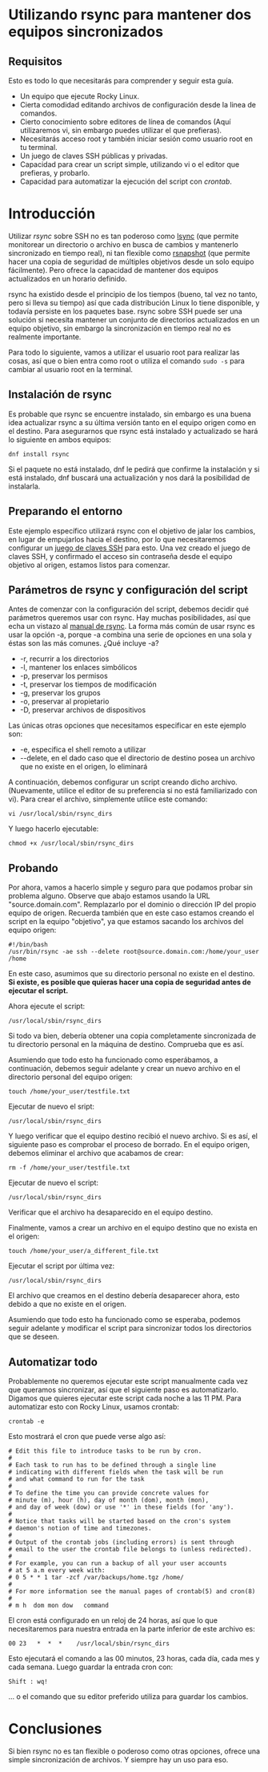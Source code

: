 # Utilizando rsync para mantener dos equipos sincronizados

## Requisitos

Esto es todo lo que necesitarás para comprender y seguir esta guía.

* Un equipo que ejecute Rocky Linux.
* Cierta comodidad editando archivos de configuración desde la linea de comandos.
* Cierto conocimiento sobre editores de línea de comandos (Aquí utilizaremos vi, sin embargo puedes utilizar el que prefieras).
* Necesitarás acceso root y también iniciar sesión como usuario root en tu terminal.
* Un juego de claves SSH públicas y privadas.
* Capacidad para crear un script simple, utilizando vi o el editor que prefieras, y probarlo.
* Capacidad para automatizar la ejecución del script con _crontab_.

# Introducción

Utilizar _rsync_ sobre SSH no es tan poderoso como [lsync](espejar_lsync.md) (que permite monitorear un directorio o archivo en busca de cambios y mantenerlo sincronizado en tiempo real), ni tan flexible como [rsnapshot](copias_de_seguridad_rsnapshot.md) (que permite hacer una copia de seguridad de múltiples objetivos desde un solo equipo fácilmente). Pero ofrece la capacidad de mantener dos equipos actualizados en un horario definido.

rsync ha existido desde el principio de los tiempos (bueno, tal vez no tanto, pero si lleva su tiempo) así que cada distribución Linux lo tiene disponible, y todavía persiste en los paquetes base. rsync sobre SSH puede ser una solución si necesita mantener un conjunto de directorios actualizados en un equipo objetivo, sin embargo la sincronización en tiempo real no es realmente importante.

Para todo lo siguiente, vamos a utilizar el usuario root para realizar las cosas, así que o bien entra como root o utiliza el comando `sudo -s` para cambiar al usuario root en la terminal.

## Instalación de rsync

Es probable que rsync se encuentre instalado, sin embargo es una buena idea actualizar rsync a su última versión tanto en el equipo origen como en el destino. Para asegurarnos que rsync está instalado y actualizado se hará lo siguiente en ambos equipos:

`dnf install rsync`

Si el paquete no está instalado, dnf le pedirá que confirme la instalación y si está instalado, dnf buscará una actualización y nos dará la posibilidad de instalarla.

## Preparando el entorno

Este ejemplo específico utilizará rsync con el objetivo de jalar los cambios, en lugar de empujarlos hacia el destino, por lo que necesitaremos configurar un [juego de claves SSH](claves_ssh_publicas_privadas.md) para esto. Una vez creado el juego de claves SSH, y confirmado el acceso sin contraseña desde el equipo objetivo al origen, estamos listos para comenzar.

## Parámetros de rsync y configuración del script

Antes de comenzar con la configuración del script, debemos decidir qué parámetros queremos usar con rsync. Hay muchas posibilidades, así que echa un vistazo al [manual de rsync](https://linux.die.net/man/1/rsync). La forma más común de usar rsync es usar la opción -a, porque -a combina una serie de opciones en una sola y éstas son las más comunes. ¿Qué incluye -a?
* -r, recurrir a los directorios
* -l, mantener los enlaces simbólicos
* -p, preservar los permisos
* -t, preservar los tiempos de modificación
* -g, preservar los grupos
* -o, preservar al propietario
* -D, preservar archivos de dispositivos

Las únicas otras opciones que necesitamos especificar en este ejemplo son:

* -e, especifica el shell remoto a utilizar
* --delete, en el dado caso que el directorio de destino posea un archivo que no existe en el origen, lo eliminará

A continuación, debemos configurar un script creando dicho archivo. (Nuevamente, utilice el editor de su preferencia si no está familiarizado con vi). Para crear el archivo, simplemente utilice este comando:

`vi /usr/local/sbin/rsync_dirs`

Y luego hacerlo ejecutable:

`chmod +x /usr/local/sbin/rsync_dirs`

## Probando

Por ahora, vamos a hacerlo simple y seguro para que podamos probar sin problema alguno. Observe que abajo estamos usando la URL "source.domain.com". Remplazarlo por el dominio o dirección IP del propio equipo de origen. Recuerda también que en este caso estamos creando el script en la equipo "objetivo", ya que estamos sacando los archivos del equipo origen:

```
#!/bin/bash
/usr/bin/rsync -ae ssh --delete root@source.domain.com:/home/your_user /home
```
En este caso, asumimos que su directorio personal no existe en el destino. **Si existe, es posible que quieras hacer una copia de seguridad antes de ejecutar el script.**

Ahora ejecute el script:

`/usr/local/sbin/rsync_dirs`

Si todo va bien, debería obtener una copia completamente sincronizada de tu directorio personal en la máquina de destino. Comprueba que es así.

Asumiendo que todo esto ha funcionado como esperábamos, a continuación, debemos seguir adelante y crear un nuevo archivo en el directorio personal del equipo origen:

`touch /home/your_user/testfile.txt`

Ejecutar de nuevo el sript:

`/usr/local/sbin/rsync_dirs`

Y luego verificar que el equipo destino recibió el nuevo archivo. Si es así, el siguiente paso es comprobar el proceso de borrado. En el equipo origen, debemos eliminar el archivo que acabamos de crear:

`rm -f /home/your_user/testfile.txt`

Ejecutar de nuevo el script:

`/usr/local/sbin/rsync_dirs`

Verificar que el archivo ha desaparecido en el equipo destino.

Finalmente, vamos a crear un archivo en el equipo destino que no exista en el origen:

`touch /home/your_user/a_different_file.txt`

Ejecutar el script por última vez:

`/usr/local/sbin/rsync_dirs`

El archivo que creamos en el destino debería desaparecer ahora, esto debido a que no existe en el origen.

Asumiendo que todo esto ha funcionado como se esperaba, podemos seguir adelante y modificar el script para sincronizar todos los directorios que se deseen.

## Automatizar todo

Probablemente no queremos ejecutar este script manualmente cada vez que queramos sincronizar, así que el siguiente paso es automatizarlo. Digamos que quieres ejecutar este script cada noche a las 11 PM. Para automatizar esto con Rocky Linux, usamos crontab:

`crontab -e`

Esto mostrará el cron que puede verse algo así:

``` 
# Edit this file to introduce tasks to be run by cron.
# 
# Each task to run has to be defined through a single line
# indicating with different fields when the task will be run
# and what command to run for the task
# 
# To define the time you can provide concrete values for
# minute (m), hour (h), day of month (dom), month (mon),
# and day of week (dow) or use '*' in these fields (for 'any').
# 
# Notice that tasks will be started based on the cron's system
# daemon's notion of time and timezones.
# 
# Output of the crontab jobs (including errors) is sent through
# email to the user the crontab file belongs to (unless redirected).
# 
# For example, you can run a backup of all your user accounts
# at 5 a.m every week with:
# 0 5 * * 1 tar -zcf /var/backups/home.tgz /home/
# 
# For more information see the manual pages of crontab(5) and cron(8)
# 
# m h  dom mon dow   command
```
El cron está configurado en un reloj de 24 horas, así que lo que necesitaremos para nuestra entrada en la parte inferior de este archivo es:

`00 23   *  *  *    /usr/local/sbin/rsync_dirs`

Esto ejecutará el comando a las 00 minutos, 23 horas, cada día, cada mes y cada semana. Luego guardar la entrada cron con:

`Shift : wq!` 

... o el comando que su editor preferido utiliza para guardar los cambios.

# Conclusiones

Si bien rsync no es tan flexible o poderoso como otras opciones, ofrece una simple sincronización de archivos. Y siempre hay un uso para eso.
